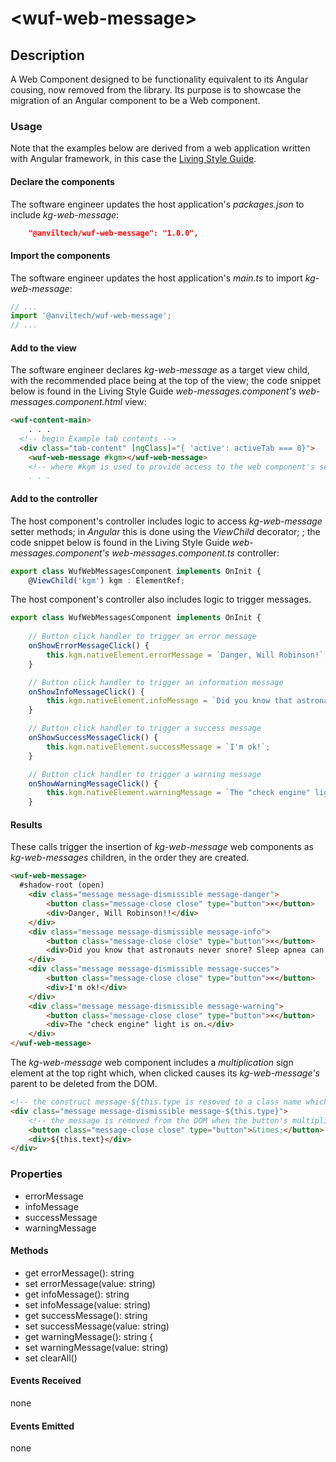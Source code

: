 &lt;wuf-web-message&gt;
====

Description
----
A Web Component designed to be functionality equivalent to its Angular cousing, now removed from the library. Its purpose is to showcase the migration of an Angular component to be a Web component.

### Usage
Note that the examples below are derived from a web application written with Angular framework, in this case the [Living Style Guide](https://github.com/anvil-open-software/wuf).

#### Declare the components 
The software engineer updates the host application's _packages.json_ to include _kg-web-message_:

````json
    "@anviltech/wuf-web-message": "1.0.0",
````

#### Import the components
The software engineer updates the host application's _main.ts_ to import _kg-web-message_:
```typescript
// ...
import '@anviltech/wuf-web-message';
// ...
````


#### Add to the view
The software engineer declares _kg-web-message_ as a target view child, with the recommended place being at the top of the view; the code snippet below is found in the Living Style Guide _web-messages.component's_ _web-messages.component.html_ view:

```html
<wuf-content-main>
    . . .
  <!-- begin Example tab contents -->
  <div class="tab-content" [ngClass]="{ 'active': activeTab === 0}">
    <wuf-web-message #kgm></wuf-web-message>
    <!-- where #kgm is used to provide access to the web component's setter methods
    . . .
```

#### Add to the controller
The host component's controller includes logic to access _kg-web-message_ setter methods; in _Angular_ this is done using the _ViewChild_ decorator; ; the code snippet below is found in the Living Style Guide _web-messages.component's_ _web-messages.component.ts_ controller:

```typescript
export class WufWebMessagesComponent implements OnInit {
	@ViewChild('kgm') kgm : ElementRef;
````

The host component's controller also includes logic to trigger messages.

````typescript
export class WufWebMessagesComponent implements OnInit {
	
	// Button click handler to trigger an error message
	onShowErrorMessageClick() {
		this.kgm.nativeElement.errorMessage = `Danger, Will Robinson!`;
	}

    // Button click handler to trigger an information message
	onShowInfoMessageClick() {
		this.kgm.nativeElement.infoMessage = `Did you know that astronauts never snore? Sleep apnea can't happen without gravity!`
	}

    // Button click handler to trigger a success message
	onShowSuccessMessageClick() {
		this.kgm.nativeElement.successMessage = `I'm ok!`;
	}

	// Button click handler to trigger a warning message
	onShowWarningMessageClick() {
		this.kgm.nativeElement.warningMessage = `The "check engine" light is on.`;
	}
````
 
 #### Results
These calls trigger the insertion of _kg-web-message_ web components as _kg-web-messages_ children, in the order they are created. 

````html
<wuf-web-message>
  #shadow-root (open)
    <div class="message message-dismissible message-danger">
        <button class="message-close close" type="button">×</button>
        <div>Danger, Will Robinson!!</div>
    </div>
    <div class="message message-dismissible message-info">
        <button class="message-close close" type="button">×</button>
        <div>Did you know that astronauts never snore? Sleep apnea can't happen without gravity!!</div>
    </div>
    <div class="message message-dismissible message-succes">
        <button class="message-close close" type="button">×</button>
        <div>I'm ok!</div>
    </div>
    <div class="message message-dismissible message-warning">
        <button class="message-close close" type="button">×</button>
        <div>The "check engine" light is on.</div>
    </div>
</wuf-web-message>
````

The _kg-web-message_ web component includes a _multiplication_ sign element at the top right which, when clicked causes its _kg-web-message's_  parent to be deleted from the DOM.

````html
<!-- the construct message-${this.type is resoved to a class name which controls the message's background color -->
<div class="message message-dismissible message-${this.type}">
    <!-- the message is removed from the DOM when the button's multiplication is clicked  -->
    <button class="message-close close" type="button">&times;</button>
    <div>${this.text}</div>
</div>
````

### Properties
* errorMessage
* infoMessage
* successMessage
* warningMessage


#### Methods
* get errorMessage(): string
* set errorMessage(value: string)
* get infoMessage(): string
* set infoMessage(value: string)
* get successMessage(): string
* set successMessage(value: string)
* get warningMessage(): string {
* set warningMessage(value: string)
* set clearAll()

#### Events Received
none

#### Events Emitted
none
